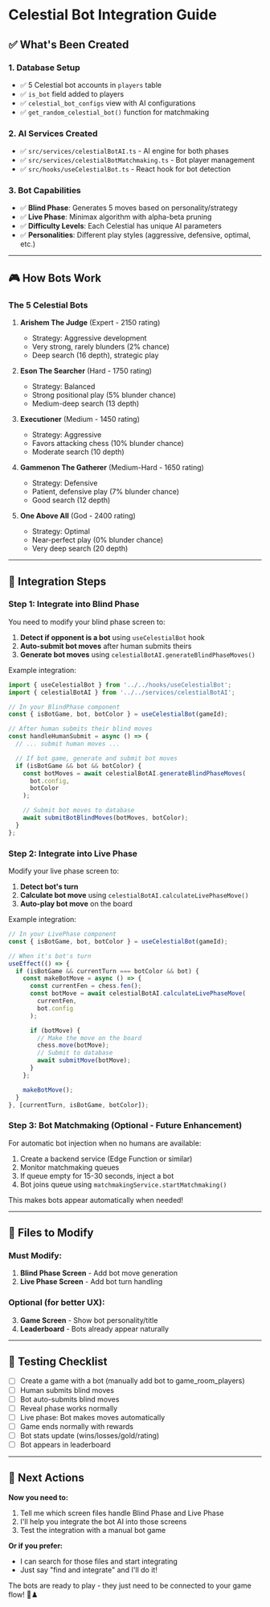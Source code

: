 # Celestial Bot Integration Guide

## ✅ What's Been Created

### 1. Database Setup
- ✅ 5 Celestial bot accounts in `players` table
- ✅ `is_bot` field added to players
- ✅ `celestial_bot_configs` view with AI configurations
- ✅ `get_random_celestial_bot()` function for matchmaking

### 2. AI Services Created
- ✅ `src/services/celestialBotAI.ts` - AI engine for both phases
- ✅ `src/services/celestialBotMatchmaking.ts` - Bot player management
- ✅ `src/hooks/useCelestialBot.ts` - React hook for bot detection

### 3. Bot Capabilities
- ✅ **Blind Phase**: Generates 5 moves based on personality/strategy
- ✅ **Live Phase**: Minimax algorithm with alpha-beta pruning
- ✅ **Difficulty Levels**: Each Celestial has unique AI parameters
- ✅ **Personalities**: Different play styles (aggressive, defensive, optimal, etc.)

---

## 🎮 How Bots Work

### The 5 Celestial Bots

1. **Arishem The Judge** (Expert - 2150 rating)
   - Strategy: Aggressive development
   - Very strong, rarely blunders (2% chance)
   - Deep search (16 depth), strategic play

2. **Eson The Searcher** (Hard - 1750 rating)
   - Strategy: Balanced
   - Strong positional play (5% blunder chance)
   - Medium-deep search (13 depth)

3. **Executioner** (Medium - 1450 rating)
   - Strategy: Aggressive
   - Favors attacking chess (10% blunder chance)
   - Moderate search (10 depth)

4. **Gammenon The Gatherer** (Medium-Hard - 1650 rating)
   - Strategy: Defensive
   - Patient, defensive play (7% blunder chance)
   - Good search (12 depth)

5. **One Above All** (God - 2400 rating)
   - Strategy: Optimal
   - Near-perfect play (0% blunder chance)
   - Very deep search (20 depth)

---

## 🔧 Integration Steps

### Step 1: Integrate into Blind Phase

You need to modify your blind phase screen to:

1. **Detect if opponent is a bot** using `useCelestialBot` hook
2. **Auto-submit bot moves** after human submits theirs
3. **Generate bot moves** using `celestialBotAI.generateBlindPhaseMoves()`

Example integration:
```typescript
import { useCelestialBot } from '../../hooks/useCelestialBot';
import { celestialBotAI } from '../../services/celestialBotAI';

// In your BlindPhase component
const { isBotGame, bot, botColor } = useCelestialBot(gameId);

// After human submits their blind moves
const handleHumanSubmit = async () => {
  // ... submit human moves ...

  // If bot game, generate and submit bot moves
  if (isBotGame && bot && botColor) {
    const botMoves = await celestialBotAI.generateBlindPhaseMoves(
      bot.config,
      botColor
    );

    // Submit bot moves to database
    await submitBotBlindMoves(botMoves, botColor);
  }
};
```

### Step 2: Integrate into Live Phase

Modify your live phase screen to:

1. **Detect bot's turn**
2. **Calculate bot move** using `celestialBotAI.calculateLivePhaseMove()`
3. **Auto-play bot move** on the board

Example integration:
```typescript
// In your LivePhase component
const { isBotGame, bot, botColor } = useCelestialBot(gameId);

// When it's bot's turn
useEffect(() => {
  if (isBotGame && currentTurn === botColor && bot) {
    const makeBotMove = async () => {
      const currentFen = chess.fen();
      const botMove = await celestialBotAI.calculateLivePhaseMove(
        currentFen,
        bot.config
      );

      if (botMove) {
        // Make the move on the board
        chess.move(botMove);
        // Submit to database
        await submitMove(botMove);
      }
    };

    makeBotMove();
  }
}, [currentTurn, isBotGame, botColor]);
```

### Step 3: Bot Matchmaking (Optional - Future Enhancement)

For automatic bot injection when no humans are available:

1. Create a backend service (Edge Function or similar)
2. Monitor matchmaking queues
3. If queue empty for 15-30 seconds, inject a bot
4. Bot joins queue using `matchmakingService.startMatchmaking()`

This makes bots appear automatically when needed!

---

## 📝 Files to Modify

### Must Modify:
1. **Blind Phase Screen** - Add bot move generation
2. **Live Phase Screen** - Add bot turn handling

### Optional (for better UX):
3. **Game Screen** - Show bot personality/title
4. **Leaderboard** - Bots already appear naturally

---

## 🧪 Testing Checklist

- [ ] Create a game with a bot (manually add bot to game_room_players)
- [ ] Human submits blind moves
- [ ] Bot auto-submits blind moves
- [ ] Reveal phase works normally
- [ ] Live phase: Bot makes moves automatically
- [ ] Game ends normally with rewards
- [ ] Bot stats update (wins/losses/gold/rating)
- [ ] Bot appears in leaderboard

---

## 🎯 Next Actions

**Now you need to:**
1. Tell me which screen files handle Blind Phase and Live Phase
2. I'll help you integrate the bot AI into those screens
3. Test the integration with a manual bot game

**Or if you prefer:**
- I can search for those files and start integrating
- Just say "find and integrate" and I'll do it!

The bots are ready to play - they just need to be connected to your game flow! 🤖♟️

